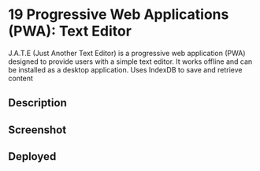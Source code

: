 # 19 Progressive Web Applications (PWA): Text Editor
J.A.T.E (Just Another Text Editor) is a progressive web application (PWA) designed to provide users with a simple text editor. It works offline and can be installed as a desktop application. Uses IndexDB to save and retrieve content
## Description

## Screenshot

## Deployed
